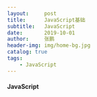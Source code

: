 ```yaml
---
layout:     post 
title:      JavaScript基础
subtitle:   JavaScript
date:       2019-10-01
author:     张鹏
header-img: img/home-bg.jpg
catalog: true   
tags:                         
    - JavaScript
---
```


#### JavaScript

